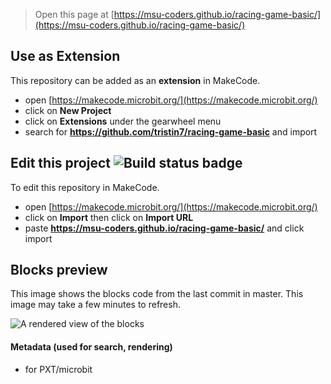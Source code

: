 
> Open this page at [https://msu-coders.github.io/racing-game-basic/](https://msu-coders.github.io/racing-game-basic/)

## Use as Extension

This repository can be added as an **extension** in MakeCode.

* open [https://makecode.microbit.org/](https://makecode.microbit.org/)
* click on **New Project**
* click on **Extensions** under the gearwheel menu
* search for **https://github.com/tristin7/racing-game-basic** and import

## Edit this project ![Build status badge](https://github.com/tristin7/racing-game-basic/workflows/MakeCode/badge.svg)

To edit this repository in MakeCode.

* open [https://makecode.microbit.org/](https://makecode.microbit.org/)
* click on **Import** then click on **Import URL**
* paste **https://msu-coders.github.io/racing-game-basic/** and click import

## Blocks preview

This image shows the blocks code from the last commit in master.
This image may take a few minutes to refresh.

![A rendered view of the blocks](https://msu-coders.racing-game-basic/raw/master/.github/makecode/blocks.png)

#### Metadata (used for search, rendering)

* for PXT/microbit
<script src="https://makecode.com/gh-pages-embed.js"></script><script>makeCodeRender("{{ site.makecode.home_url }}", "{{ site.github.owner_name }}/{{ site.github.repository_name }}");</script>
